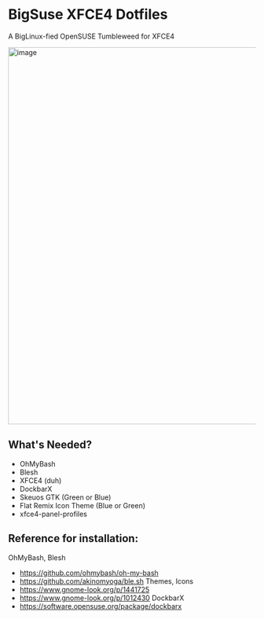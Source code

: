# BigSuse XFCE4 Dotfiles
A BigLinux-fied OpenSUSE Tumbleweed for XFCE4

<img width="1366" height="768" alt="image" src="https://github.com/user-attachments/assets/869ec76d-5e97-4cc0-8800-447b0d497346" />

## What's Needed?
- OhMyBash
- Blesh
- XFCE4 (duh)
- DockbarX
- Skeuos GTK (Green or Blue)
- Flat Remix Icon Theme (Blue or Green)
- xfce4-panel-profiles

## Reference for installation:
OhMyBash, Blesh
- https://github.com/ohmybash/oh-my-bash
- https://github.com/akinomyoga/ble.sh
Themes, Icons
- https://www.gnome-look.org/p/1441725
- https://www.gnome-look.org/p/1012430
DockbarX
- https://software.opensuse.org/package/dockbarx

